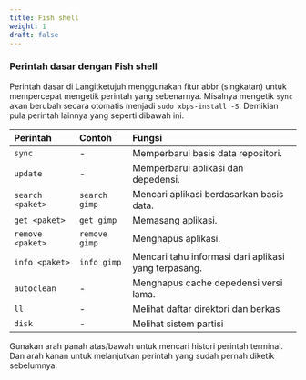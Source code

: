 ```yaml
---
title: Fish shell
weight: 1
draft: false
---
```


### Perintah dasar dengan Fish shell

Perintah dasar di Langitketujuh menggunakan fitur abbr (singkatan) untuk mempercepat mengetik perintah yang sebenarnya. Misalnya mengetik `sync` akan berubah secara otomatis menjadi `sudo xbps-install -S`. Demikian pula perintah lainnya yang seperti dibawah ini.

Perintah            | Contoh          |Fungsi
 :---               | :---            | :---
`sync`              | -               | Memperbarui basis data repositori.
`update`            | -               | Memperbarui aplikasi dan depedensi.
`search <paket>`    | `search gimp`   | Mencari aplikasi berdasarkan basis data.
`get <paket>`       | `get gimp`      | Memasang aplikasi.
`remove <paket>`    | `remove gimp`   | Menghapus aplikasi.
`info <paket>`      | `info gimp`     | Mencari tahu informasi dari aplikasi yang terpasang.
`autoclean`         | -               | Menghapus cache depedensi versi lama.
`ll`                | -               | Melihat daftar direktori dan berkas
`disk`              | -               | Melihat sistem partisi


Gunakan arah panah atas/bawah untuk mencari histori perintah terminal. Dan arah kanan untuk melanjutkan perintah yang sudah pernah diketik sebelumnya.
